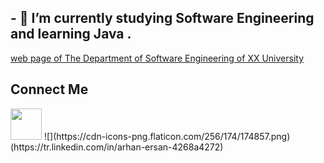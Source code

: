 
## - 🌱 I’m currently studying Software Engineering and learning Java  .
[web page of The Department of Software Engineering of XX University](https://https://bau.edu.tr/icerik/3885-yazilim-muhendisligi )

## Connect Me
<img src="https://cdn-icons-png.flaticon.com/256/174/174857.png" height="50">
![](https://cdn-icons-png.flaticon.com/256/174/174857.png)(https://tr.linkedin.com/in/arhan-ersan-4268a4272)

<!--
**mrersan/mrersan** is a ✨ _special_ ✨ repository because its `README.md` (this file) appears on your GitHub profile.

Here are some ideas to get you started:



